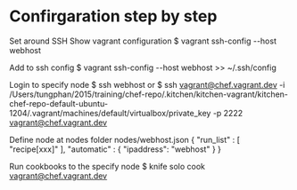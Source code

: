 Confirgaration step by step
===========================

Set around SSH
  Show vagrant configuration
    $ vagrant ssh-config --host webhost

  Add to ssh config
    $ vagrant ssh-config --host webhost >> ~/.ssh/config

Login to specify node
  $ ssh webhost
  or
  $ ssh vagrant@chef.vagrant.dev -i /Users/tungphan/2015/training/chef-repo/.kitchen/kitchen-vagrant/kitchen-chef-repo-default-ubuntu-1204/.vagrant/machines/default/virtualbox/private_key -p 2222 vagrant@chef.vagrant.dev

Define node at nodes folder
  nodes/webhost.json
  {
    "run_list" : [
      "recipe[xxx]"
    ],
    "automatic" : {
      "ipaddress": "webhost"
    }
  }

Run cookbooks to the specify node
    $ knife solo cook vagrant@chef.vagrant.dev

